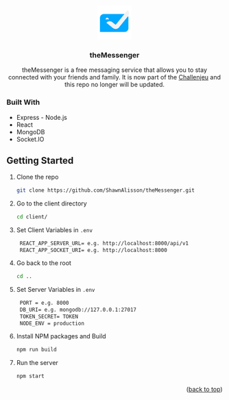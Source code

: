 <!-- PROJECT LOGO -->
<br />
<div align="center">
  <a href="https://github.com/ShaiiiaN/theMessenger">
    <img src="client/public/logo192.png" alt="Logo" width="80" height="80">
  </a>

  <h3 align="center">theMessenger</h3>

  <p align="center">
    theMessenger is a free messaging service that allows you to stay connected with your friends and family. It is now part of the <a href="https://challenjeu.com">Challenjeu</a> and this repo no longer will be updated.
  </p>
</div>

### Built With

- Express - Node.js
- React
- MongoDB
- Socket.IO

<!-- GETTING STARTED -->

## Getting Started

1. Clone the repo

   ```sh
   git clone https://github.com/ShawnAlisson/theMessenger.git
   ```

2. Go to the client directory

   ```sh
   cd client/
   ```

3. Set Client Variables in `.env`

   ```shell
    REACT_APP_SERVER_URL= e.g. http://localhost:8000/api/v1
    REACT_APP_SOCKET_URI= e.g. http://localhost:8000
   ```

4. Go back to the root

   ```sh
   cd ..
   ```

5. Set Server Variables in `.env`

   ```shell
    PORT = e.g. 8000
    DB_URI= e.g. mongodb://127.0.0.1:27017
    TOKEN_SECRET= TOKEN
    NODE_ENV = production
   ```

6. Install NPM packages and Build

   ```sh
   npm run build
   ```

7. Run the server
   ```sh
   npm start
   ```

<p align="right">(<a href="#readme-top">back to top</a>)</p>

